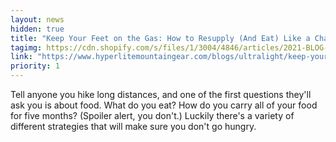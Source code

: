 ```yaml
---
layout: news
hidden: true
title: "Keep Your Feet on the Gas: How to Resupply (And Eat) Like a Champ on a Thru Hike, part 2"
tagimg: https://cdn.shopify.com/s/files/1/3004/4846/articles/2021-BLOG-Eloise2-2_1024x1024.jpg?v=1618232508
link: "https://www.hyperlitemountaingear.com/blogs/ultralight/keep-your-feet-on-the-gas-how-to-resupply-and-eat-like-a-champ-on-a-thru-hike-part-2"
priority: 1
---
```


Tell anyone you hike long distances, and one of the first questions they'll ask you is about food. What do you eat? How do you carry all of your food for five months? (Spoiler alert, you don't.) Luckily there's a variety of different strategies that will make sure you don't go hungry. 

